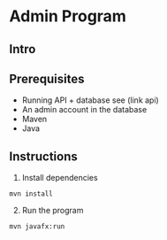 # Admin Program

## Intro


## Prerequisites
- Running API + database see (link api)
- An admin account in the database
- Maven
- Java


## Instructions

1. Install dependencies
```
mvn install
```
2. Run the program
```
mvn javafx:run
```